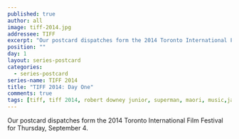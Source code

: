 ```yaml
---
published: true
author: all
image: tiff-2014.jpg
addressee: TIFF
excerpt: "Our postcard dispatches form the 2014 Toronto International Film Festival for Thursday, September 4."
position: ""
day: 1
layout: series-postcard
categories:
  - series-postcard
series-name: TIFF 2014
title: "TIFF 2014: Day One"
comments: true
tags: [tiff, tiff 2014, robert downey junior, superman, maori, music,jazz, festival]
---
```

Our postcard dispatches form the 2014 Toronto International Film Festival for Thursday, September 4.
